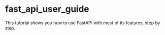 # fast_api_user_guide
This tutorial shows you how to use FastAPI with most of its features, step by step.
